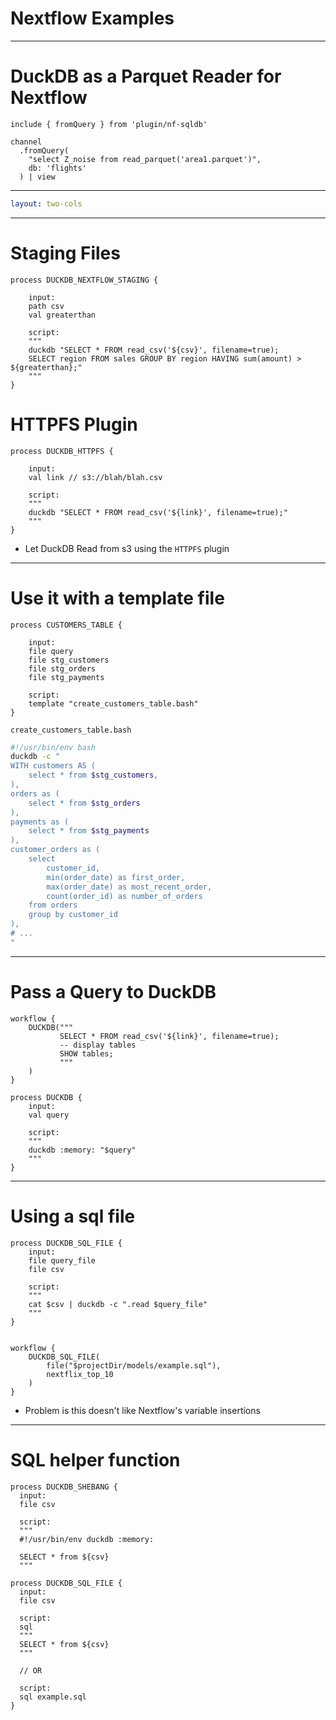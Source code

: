 # Nextflow Examples

---

# DuckDB as a Parquet Reader for Nextflow

```nextflow{all|5}
include { fromQuery } from 'plugin/nf-sqldb'

channel
  .fromQuery(
    "select Z_noise from read_parquet('area1.parquet')",
    db: 'flights'
  ) | view
```

<!-- FIXME -->
<Asciinema src="/casts/parquet_reader.cast" :playerProps="{speed: 2, rows: 15}" />

---

```yaml
layout: two-cols
```

<!-- # Templating baked in -->

<template v-slot:default>

## dbt

```sql
with customers as (
    select * from {{ ref('stg_customers') }}
),
-- ...
```

<!-- FIXME Add dbt logo -->

</template>
<template v-slot:right>

## Nextflow

```nextflow
process DUCKDB_SQL_FILE {
  input:
  file stg_customers_file

  script:
  """
  duckdb -c "
  with customers as (
    select * from ${stg_customers_file}
  ),
  -- ...
  "
  """
}
```

</template>

<!-- Seeing all of the dbt stuff and thinking: Nextflow can do that -->

---

# Staging Files

```nextflow {all,4,9,5,10}
process DUCKDB_NEXTFLOW_STAGING {

    input:
    path csv
    val greaterthan

    script:
    """
    duckdb "SELECT * FROM read_csv('${csv}', filename=true);
    SELECT region FROM sales GROUP BY region HAVING sum(amount) > ${greaterthan};"
    """
}
```

# HTTPFS Plugin

```nextflow {all,4,8}
process DUCKDB_HTTPFS {

    input:
    val link // s3://blah/blah.csv

    script:
    """
    duckdb "SELECT * FROM read_csv('${link}', filename=true);"
    """
}
```

- Let DuckDB Read from s3 using the `HTTPFS` plugin

<!-- This is powerful because DuckDB can pull only the parts it needs in the parquet files -->

---

# Use it with a template file

```nextflow
process CUSTOMERS_TABLE {

    input:
    file query
    file stg_customers
    file stg_orders
    file stg_payments

    script:
    template "create_customers_table.bash"
}
```

`create_customers_table.bash`

```bash
#!/usr/bin/env bash
duckdb -c "
WITH customers AS (
    select * from $stg_customers,
),
orders as (
    select * from $stg_orders
),
payments as (
    select * from $stg_payments
),
customer_orders as (
    select
        customer_id,
        min(order_date) as first_order,
        max(order_date) as most_recent_order,
        count(order_id) as number_of_orders
    from orders
    group by customer_id
),
# ...
"
```

---

# Pass a Query to DuckDB

```nextflow
workflow {
    DUCKDB("""
           SELECT * FROM read_csv('${link}', filename=true);
           -- display tables
           SHOW tables;
           """
    )
}
```

<!-- <v-clicks> -->

```nextflow
process DUCKDB {
    input:
    val query

    script:
    """
    duckdb :memory: "$query"
    """
}
```

<!-- TODO Add result -->

---

<!-- Why would you ever want to do that? -->
<!-- TODO # Hook passing a query into SQLbot -->
<!-- --- -->

# Using a sql file

<!-- TODO Test this -->
<!-- TODO Sync up the order of this with passing a query -->

```nextflow
process DUCKDB_SQL_FILE {
    input:
    file query_file
    file csv

    script:
    """
    cat $csv | duckdb -c ".read $query_file"
    """
}


workflow {
    DUCKDB_SQL_FILE(
        file("$projectDir/models/example.sql"),
        nextflix_top_10
    )
}
```

- Problem is this doesn't like Nextflow's variable insertions

---

# SQL helper function

```nextflow
process DUCKDB_SHEBANG {
  input:
  file csv

  script:
  """
  #!/usr/bin/env duckdb :memory:

  SELECT * from ${csv}
  """
```

```nextflow
process DUCKDB_SQL_FILE {
  input:
  file csv

  script:
  sql
  """
  SELECT * from ${csv}
  """

  // OR

  script:
  sql example.sql
}
```
